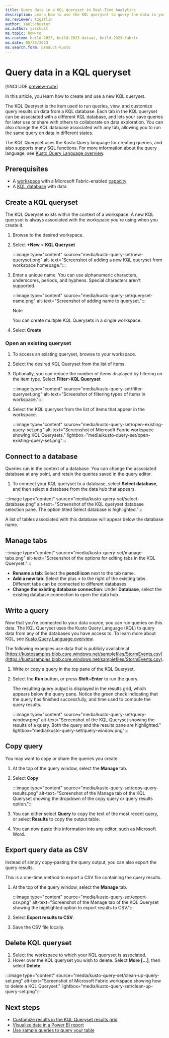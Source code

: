 ```yaml
---
title: Query data in a KQL queryset in Real-Time Analytics
description: Learn how to use the KQL queryset to query the data in your KQL database.
ms.reviewer: tzgitlin
author: YaelSchuster
ms.author: yaschust
ms.topic: how-to
ms.custom: build-2023, build-2023-dataai, build-2023-fabric
ms.date: 05/23/2023
ms.search.form: product-kusto
---
```

# Query data in a KQL queryset

[!INCLUDE [preview-note](../includes/preview-note.md)]

In this article, you learn how to create and use a new KQL queryset.

The KQL Queryset is the item used to run queries, view, and customize query results on data from a KQL database.  Each tab in the KQL queryset can be associated with a different KQL database, and lets your save queries for later use or share with others to collaborate on data exploration. You can also change the KQL database associated with any tab, allowing you to run the same query on data in different states.

The KQL Queryset uses the Kusto Query language for creating queries, and also supports many SQL functions. For more information about the query language, see [Kusto Query Language overview](/azure/data-explorer/kusto/query/index?context=/fabric/context/context).

## Prerequisites

* A [workspace](../get-started/create-workspaces.md) with a Microsoft Fabric-enabled [capacity](../enterprise/licenses.md#capacity)
* A [KQL database](create-database.md) with data

## Create a KQL queryset

The KQL Queryset exists within the context of a workspace. A new KQL queryset is always associated with the workspace you're using when you create it.

1. Browse to the desired workspace.
1. Select **+New** > **KQL Queryset**

    :::image type="content" source="media/kusto-query-set/new-queryset.png" alt-text="Screenshot of adding a new KQL queryset from workspace homepage.":::

1. Enter a unique name. You can use alphanumeric characters, underscores, periods, and hyphens. Special characters aren't supported.

    :::image type="content" source="media/kusto-query-set/queryset-name.png" alt-text="Screenshot of adding name to queryset.":::

    > [!NOTE]
    > You can create multiple KQL Querysets in a single workspace.

1. Select **Create**

### Open an existing queryset

1. To access an existing queryset, browse to your workspace.
1. Select the desired KQL Queryset from the list of items.
1. Optionally, you can reduce the number of items displayed by filtering on the item type. Select **Filter**>**KQL Queryset**

    :::image type="content" source="media/kusto-query-set/filter-queryset.png" alt-text="Screenshot of filtering types of items in workspace.":::

1. Select the KQL queryset from the list of items that appear in the workspace.

    :::image type="content" source="media/kusto-query-set/open-existing-query-set.png" alt-text="Screenshot of Microsoft Fabric workspace showing KQL Querysets." lightbox="media/kusto-query-set/open-existing-query-set.png":::

## Connect to a database

Queries run in the context of a database. You can change the associated database at any point, and retain the queries saved in the query editor.

1. To connect your KQL queryset to a database, select **Select database**, and then select a database from the data hub that appears.

:::image type="content" source="media/kusto-query-set/select-database.png" alt-text="Screenshot of the KQL queryset database selection pane. The option titled Select  database is highlighted.":::

A list of tables associated with this database will appear below the database name.

## Manage tabs

:::image type="content" source="media/kusto-query-set/manage-tabs.png" alt-text="Screenshot of the options for editing tabs in the KQL Queryset.":::

* **Rename a tab**: Select the **pencil icon** next to the tab name.
* **Add a new tab**: Select the plus **+** to the right of the existing tabs. Different tabs can be connected to different databases.
* **Change the existing database connection**: Under **Database**, select the existing database connection to open the data hub.

## Write a query

Now that you're connected to your data source, you can run queries on this data. The KQL Queryset uses the Kusto Query Language (KQL) to query data from any of the databases you have access to. To learn more about KQL, see [Kusto Query Language overview](/azure/data-explorer/kusto/query/).

The following examples use data that is publicly available at [https://kustosamples.blob.core.windows.net/samplefiles/StormEvents.csv](https://kustosamples.blob.core.windows.net/samplefiles/StormEvents.csv).

1. Write or copy a query in the top pane of the KQL Queryset.
1. Select the **Run** button, or press **Shift**+**Enter** to run the query.

    The resulting query output is displayed in the results grid, which appears below the query pane. Notice the green check indicating that the query has finished successfully, and time used to compute the query results.

    :::image type="content" source="media/kusto-query-set/query-window.png" alt-text="Screenshot of the KQL Queryset showing the results of a query. Both the query and the results pane are highlighted."  lightbox="media/kusto-query-set/query-window.png":::

## Copy query

You may want to copy or share the queries you create.

1. At the top of the query window, select the **Manage** tab.
1. Select **Copy**

    :::image type="content" source="media/kusto-query-set/copy-query-results.png" alt-text="Screenshot of the Manage tab of the KQL Queryset showing the dropdown of the copy query or query results option.":::

1. You can either select **Query** to copy the text of the most recent query, or select **Results** to copy the output table.
1. You can now paste this information into any editor, such as Microsoft Word.

## Export query data as CSV

Instead of simply copy-pasting the query output, you can also export the query results.

This is a one-time method to export a CSV file containing the query results.

1. At the top of the query window, select the **Manage** tab.

    :::image type="content" source="media/kusto-query-set/export-csv.png" alt-text="Screenshot of the Manage tab of the KQL Queryset showing the highlighted option to export results to CSV.":::

1. Select **Export results to CSV**.
1. Save the CSV file locally.

## Delete KQL queryset

1. Select the workspace to which your KQL queryset is associated.
1. Hover over the KQL queryset you wish to delete. Select **More [...]**, then select **Delete**.

:::image type="content" source="media/kusto-query-set/clean-up-query-set.png" alt-text="Screenshot of Microsoft Fabric workspace showing how to delete a KQL Queryset."  lightbox="media/kusto-query-set/clean-up-query-set.png":::

## Next steps

* [Customize results in the KQL Queryset results grid](customize-results.md)
* [Visualize data in a Power BI report](create-powerbi-report.md)
* [Use sample queries to query your table](query-table.md)
